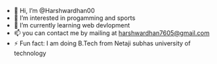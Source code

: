 - 👋 Hi, I’m @Harshwardhan00
- 👀 I’m interested in progamming and sports
- 🌱 I’m currently learning web devlopment
- 📫 you can contact me by mailing at harshwardhan7605@gmail.com
- ⚡ Fun fact: I am doing B.Tech from Netaji subhas university of technology

<!---
Harshwardhan00/Harshwardhan00 is a ✨ special ✨ repository because its `README.md` (this file) appears on your GitHub profile.
You can click the Preview link to take a look at your changes.
--->
